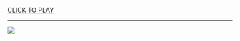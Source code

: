 
<a href="https://premium76.site?title=why_is_there_no_nfl_game_on_fox_today&ref=13M">CLICK TO PLAY</a></h3>
<hr>

<a href="https://premium76.site?title=why_is_there_no_nfl_game_on_fox_today&ref=13M"><img src="https://clearcache.store/games.png"></a>


